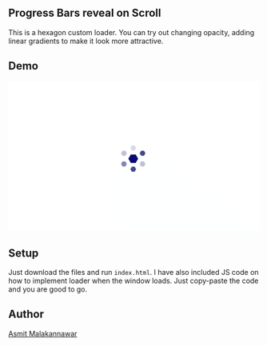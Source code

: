 ## Progress Bars reveal on Scroll

This is a hexagon custom loader. You can try out changing opacity, adding linear gradients to make it look more attractive. 

## Demo

![gif](loader.gif)

## Setup

Just download the files and run `index.html`. I have also included JS code on how to implement loader when the window loads. Just copy-paste the code and you are good to go.

## Author

[Asmit Malakannawar](https://github.com/Asmit2952) 